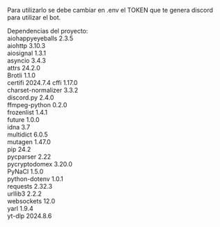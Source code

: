 Para utilizarlo se debe cambiar en .env el TOKEN que te genera discord para utilizar el bot.

Dependencias del proyecto:   
aiohappyeyeballs   2.3.5   
aiohttp            3.10.3  
aiosignal          1.3.1   
asyncio            3.4.3   
attrs              24.2.0  
Brotli             1.1.0   
certifi            2024.7.4
cffi               1.17.0  
charset-normalizer 3.3.2   
discord.py         2.4.0   
ffmpeg-python      0.2.0    
frozenlist         1.4.1   
future             1.0.0   
idna               3.7   
multidict          6.0.5   
mutagen            1.47.0   
pip                24.2   
pycparser          2.22   
pycryptodomex      3.20.0   
PyNaCl             1.5.0   
python-dotenv      1.0.1   
requests           2.32.3   
urllib3            2.2.2   
websockets         12.0   
yarl               1.9.4   
yt-dlp             2024.8.6   
